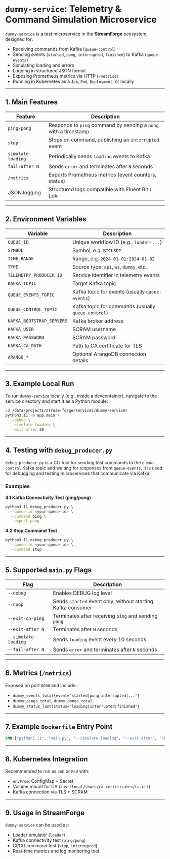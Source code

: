 # `dummy-service`: Telemetry & Command Simulation Microservice

`dummy-service` is a test microservice in the **StreamForge** ecosystem, designed for:

* Receiving commands from Kafka (`queue-control`)
* Sending events (`started`, `pong`, `interrupted`, `finished`) to Kafka (`queue-events`)
* Simulating loading and errors
* Logging in structured JSON format
* Exposing Prometheus metrics via HTTP (`/metrics`)
* Running in Kubernetes as a `Job`, `Pod`, `Deployment`, or locally

---

## 1. Main Features

| Feature            | Description                                                     |
| ------------------ | --------------------------------------------------------------- |
| `ping/pong`        | Responds to `ping` command by sending a `pong` with a timestamp |
| `stop`             | Stops on command, publishing an `interrupted` event             |
| `simulate-loading` | Periodically sends `loading` events to Kafka                    |
| `fail-after N`     | Sends `error` and terminates after `N` seconds                  |
| `/metrics`         | Exports Prometheus metrics (event counters, status)             |
| JSON logging       | Structured logs compatible with Fluent Bit / Loki               |

---

## 2. Environment Variables

| Variable                  | Description                                        |
| ------------------------- | -------------------------------------------------- |
| `QUEUE_ID`                | Unique workflow ID (e.g., `loader-...`)            |
| `SYMBOL`                  | Symbol, e.g. `BTCUSDT`                             |
| `TIME_RANGE`              | Range, e.g. `2024-01-01:2024-01-02`                |
| `TYPE`                    | Source type: `api`, `ws`, `dummy`, etc.            |
| `TELEMETRY_PRODUCER_ID`   | Service identifier in telemetry events             |
| `KAFKA_TOPIC`             | Target Kafka topic                                 |
| `QUEUE_EVENTS_TOPIC`      | Kafka topic for events (usually `queue-events`)    |
| `QUEUE_CONTROL_TOPIC`     | Kafka topic for commands (usually `queue-control`) |
| `KAFKA_BOOTSTRAP_SERVERS` | Kafka broker address                               |
| `KAFKA_USER`              | SCRAM username                                     |
| `KAFKA_PASSWORD`          | SCRAM password                                     |
| `KAFKA_CA_PATH`           | Path to CA certificate for TLS                     |
| `ARANGO_*`                | Optional ArangoDB connection details               |

---

## 3. Example Local Run

To run `dummy-service` locally (e.g., inside a devcontainer), navigate to the service directory and start it as a Python module:

```bash
cd /data/projects/stream-forge/services/dummy-service/
python3.11 -m app.main \
  --debug \
  --simulate-loading \
  --exit-after 30
```

---

## 4. Testing with `debug_producer.py`

`debug_producer.py` is a CLI tool for sending test commands to the `queue-control` Kafka topic and waiting for responses from `queue-events`.
It is used for debugging and testing microservices that communicate via Kafka.

### Examples

**4.1 Kafka Connectivity Test (ping/pong)**

```bash
python3.11 debug_producer.py \
  --queue-id <your-queue-id> \
  --command ping \
  --expect-pong
```

**4.2 Stop Command Test**

```bash
python3.11 debug_producer.py \
  --queue-id <your-queue-id> \
  --command stop
```

---

## 5. Supported `main.py` Flags

| Flag                 | Description                                                 |
| -------------------- | ----------------------------------------------------------- |
| `--debug`            | Enables DEBUG log level                                     |
| `--noop`             | Sends `started` event only, without starting Kafka consumer |
| `--exit-on-ping`     | Terminates after receiving `ping` and sending `pong`        |
| `--exit-after N`     | Terminates after `N` seconds                                |
| `--simulate-loading` | Sends `loading` event every 10 seconds                      |
| `--fail-after N`     | Sends `error` and terminates after `N` seconds              |

---

## 6. Metrics (`/metrics`)

Exposed on port `8000` and include:

* `dummy_events_total{event="started|pong|interrupted|..."}`
* `dummy_pings_total`, `dummy_pongs_total`
* `dummy_status_last{status="loading|interrupted|finished"}`

---

## 7. Example `Dockerfile` Entry Point

```dockerfile
CMD ["python3.11", "main.py", "--simulate-loading", "--exit-after", "30"]
```

---

## 8. Kubernetes Integration

Recommended to run as `Job` or `Pod` with:

* `envFrom`: ConfigMap + Secret
* Volume mount for CA (`/usr/local/share/ca-certificates/ca.crt`)
* Kafka connection via TLS + SCRAM

---

## 9. Usage in StreamForge

`dummy-service` can be used as:

* Loader emulator (`loader`)
* Kafka connectivity test (`ping/pong`)
* CI/CD command test (`stop`, `interrupted`)
* Real-time metrics and log monitoring tool
